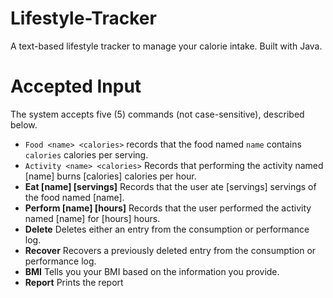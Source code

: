 # Lifestyle-Tracker
A text-based lifestyle tracker to manage your calorie intake. Built with Java.

# Accepted Input
The system accepts five (5) commands (not case-sensitive), described below.
- `Food <name> <calories>` records that the food named `name` contains `calories` calories per serving.
- `Activity <name> <calories>`
  Records that performing the activity named [name] burns [calories] calories per hour.
- **Eat [name] [servings]**
  Records that the user ate [servings] servings of the food named [name].
- **Perform [name] [hours]**
  Records that the user performed the activity named [name] for [hours] hours.
- **Delete**
  Deletes either an entry from the consumption or performance log.
- **Recover**
  Recovers a previously deleted entry from the consumption or performance log.
- **BMI**
  Tells you your BMI based on the information you provide.
- **Report**
  Prints the report
  
